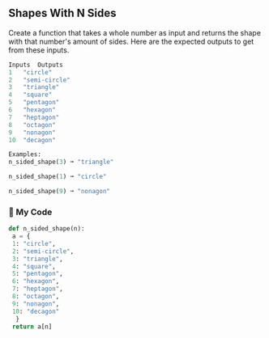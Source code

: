 ## Shapes With N Sides

Create a function that takes a whole number as input and returns the shape with that number's amount of sides. Here are the expected outputs to get from these inputs.
```python
Inputs	Outputs
1	"circle"
2	"semi-circle"
3	"triangle"
4	"square"
5	"pentagon"
6	"hexagon"
7	"heptagon"
8	"octagon"
9	"nonagon"
10	"decagon"

Examples:
n_sided_shape(3) ➞ "triangle"

n_sided_shape(1) ➞ "circle"

n_sided_shape(9) ➞ "nonagon"
```
### :snake: My Code
```python
def n_sided_shape(n):
 a = {
 1: "circle",
 2: "semi-circle",
 3: "triangle",
 4: "square",
 5: "pentagon",
 6: "hexagon",
 7: "heptagon",
 8: "octagon",
 9: "nonagon",
 10: "decagon"
  }
 return a[n]
```
